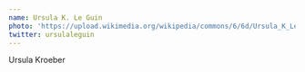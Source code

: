 ```yaml
---
name: Ursula K. Le Guin
photo: 'https://upload.wikimedia.org/wikipedia/commons/6/6d/Ursula_K_Le_Guin.JPG'
twitter: ursulaleguin
---
```

Ursula Kroeber 